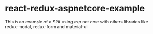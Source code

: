 # react-redux-aspnetcore-example
This is an example of a SPA using asp net core with others libraries like redux-modal, redux-form and material-ui
